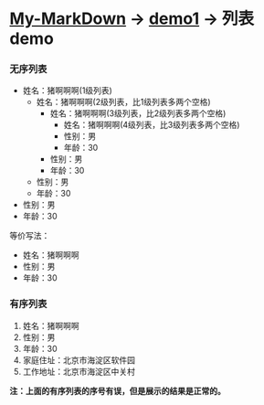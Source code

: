 # [My-MarkDown](../README.md) -> [demo1](demo1.md) -> 列表 demo

### 无序列表

- 姓名：猪啊啊啊(1级列表)
  - 姓名：猪啊啊啊(2级列表，比1级列表多两个空格)
    - 姓名：猪啊啊啊(3级列表，比2级列表多两个空格)
      - 姓名：猪啊啊啊(4级列表，比3级列表多两个空格)
      - 性别：男
      - 年龄：30
    - 性别：男
    - 年龄：30
  - 性别：男
  - 年龄：30
- 性别：男
- 年龄：30

等价写法：

* 姓名：猪啊啊啊
* 性别：男
* 年龄：30


### 有序列表

1. 姓名：猪啊啊啊
2. 性别：男
3. 年龄：30
3. 家庭住址：北京市海淀区软件园
4. 工作地址：北京市海淀区中关村

**注：上面的有序列表的序号有误，但是展示的结果是正常的。**